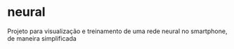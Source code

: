 # neural

Projeto para visualização e treinamento de uma rede neural no smartphone, de maneira simplificada
